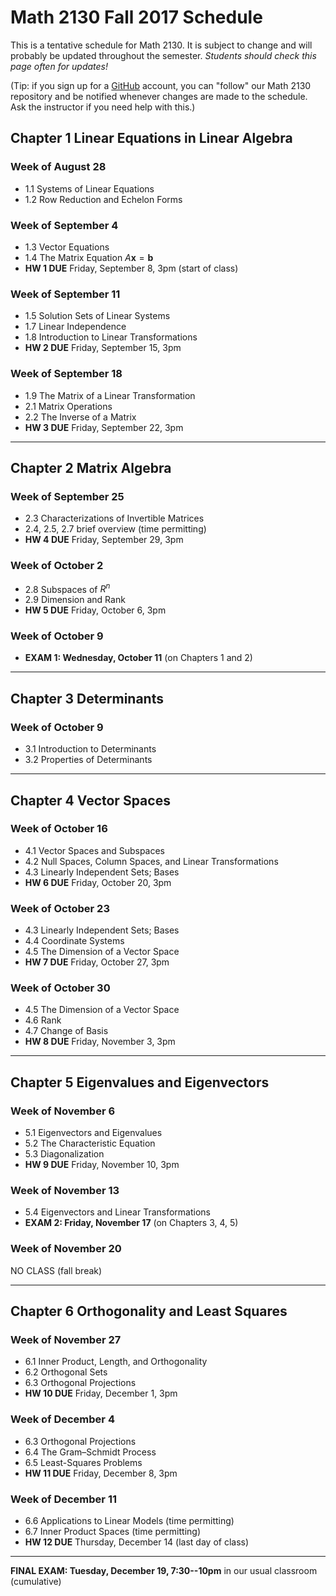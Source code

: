 # Math 2130 Fall 2017 Schedule 

This is a tentative schedule for Math 2130.
It is subject to change and will probably be updated throughout the semester. 
*Students should check this page often for updates!*  

(Tip: if you sign up for a [GitHub](http://www.github.com) account, you can 
"follow" our Math 2130 repository and be notified whenever changes are made
to the schedule. Ask the instructor if you need help with this.)


## Chapter 1 Linear Equations in Linear Algebra

### Week of August 28  
- 1.1 Systems of Linear Equations
- 1.2 Row Reduction and Echelon Forms

### Week of September 4
- 1.3 Vector Equations
- 1.4 The Matrix Equation $A \mathbf{x} = \mathbf{b}$ 
- **HW 1 DUE** Friday, September 8, 3pm (start of class)

### Week of September 11
- 1.5 Solution Sets of Linear Systems
- 1.7 Linear Independence
- 1.8 Introduction to Linear Transformations
- **HW 2 DUE** Friday, September 15, 3pm

### Week of September 18
- 1.9 The Matrix of a Linear Transformation
- 2.1 Matrix Operations
- 2.2 The Inverse of a Matrix
- **HW 3 DUE** Friday, September 22, 3pm

-----------------------------------------------------

## Chapter 2 Matrix Algebra

### Week of September 25
- 2.3 Characterizations of Invertible Matrices
- 2.4, 2.5, 2.7 brief overview (time permitting)
- **HW 4 DUE** Friday, September 29, 3pm

### Week of October 2
- 2.8 Subspaces of $R^n$
- 2.9 Dimension and Rank 
- **HW 5 DUE** Friday, October 6, 3pm

### Week of October 9
- **EXAM 1: Wednesday, October 11** (on Chapters 1 and 2)

--------------------------------------------------------------------

## Chapter 3 Determinants

### Week of October 9
- 3.1 Introduction to Determinants
- 3.2 Properties of Determinants

--------------------------------------------------------------------

## Chapter 4 Vector Spaces

### Week of October 16
- 4.1 Vector Spaces and Subspaces
- 4.2 Null Spaces, Column Spaces, and Linear Transformations
- 4.3 Linearly Independent Sets; Bases
- **HW 6 DUE** Friday, October 20, 3pm

### Week of October 23
- 4.3 Linearly Independent Sets; Bases
- 4.4 Coordinate Systems
- 4.5 The Dimension of a Vector Space
- **HW 7 DUE** Friday, October 27, 3pm

### Week of October 30
- 4.5 The Dimension of a Vector Space
- 4.6 Rank
- 4.7 Change of Basis
- **HW 8 DUE** Friday, November 3, 3pm

--------------------------------------------------------------------

## Chapter 5 Eigenvalues and Eigenvectors

### Week of November 6
- 5.1 Eigenvectors and Eigenvalues
- 5.2 The Characteristic Equation
- 5.3 Diagonalization
- **HW 9 DUE** Friday, November 10, 3pm

### Week of November 13
- 5.4 Eigenvectors and Linear Transformations
- **EXAM 2: Friday, November 17** (on Chapters 3, 4, 5)


### Week of November 20
NO CLASS (fall break)

-----------------------------------------------------------------

## Chapter 6 Orthogonality and Least Squares

### Week of November 27
- 6.1 Inner Product, Length, and Orthogonality
- 6.2 Orthogonal Sets
- 6.3 Orthogonal Projections
- **HW 10 DUE** Friday, December 1, 3pm


### Week of December 4
- 6.3 Orthogonal Projections
- 6.4 The Gram–Schmidt Process
- 6.5 Least-Squares Problems
- **HW 11 DUE** Friday, December 8, 3pm

### Week of December 11
- 6.6 Applications to Linear Models (time permitting)
- 6.7 Inner Product Spaces (time permitting)
- **HW 12 DUE** Thursday, December 14 (last day of class)

------------------------------------------------------------------------

**FINAL EXAM: Tuesday, December 19, 7:30--10pm**
in our usual classroom (cumulative)

                                                                  
